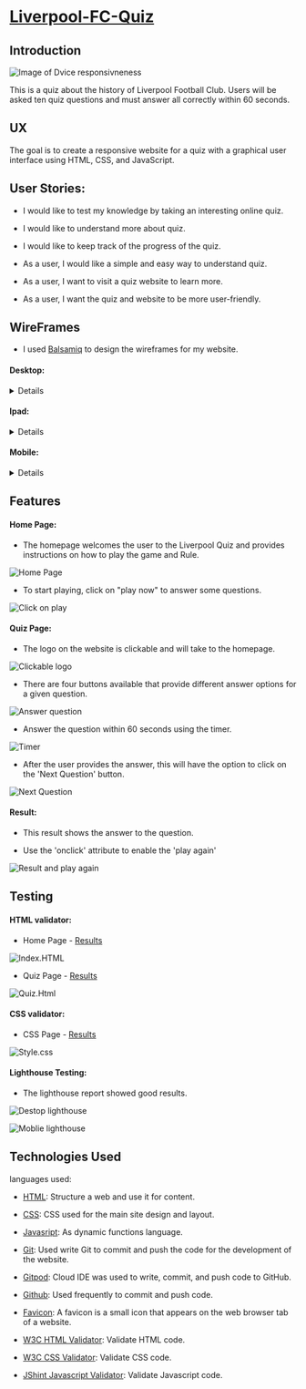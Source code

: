 # [Liverpool-FC-Quiz](https://ciarangriffin93.github.io/Liverpool-FC-Quiz/)

## Introduction

![Image of Dvice responsivneness](/documents/images/screenshot-ui.dev.png)

This is a quiz about the history of Liverpool Football Club. Users will be asked ten quiz questions and must answer all correctly within 60 seconds. 

## UX

The goal is to create a responsive website for a quiz with a graphical user interface using HTML, CSS, and JavaScript.

## User Stories:

* I would like to test my knowledge by taking an interesting online quiz.

* I would like to understand more about quiz.

* I would like to keep track of the progress of the quiz.

* As a user, I would like a simple and easy way to understand quiz.

* As a user, I want to visit a quiz website to learn more.

* As a user, I want the quiz and website to be more user-friendly.


## WireFrames

* I used [Balsamiq](https://balsamiq.com/wireframes) to design the wireframes for my website.

#### Desktop:
<details>

![Desktop Home page](/documents/images/browser-home.png)
![Desktop Answer page](/documents/images/browser-questions.png)
![Desktop Result page](/documents/images/browser-reuslt.png)
</details>


#### Ipad:
<details>

![Ipad Home page](/documents/images/ipad-home.png)
![Ipad Answer page](/documents/images/ipad-answer.png)
![Ipad Result page](/documents/images/ipad-result.png)
</details>

#### Mobile:
<details>

![Mobile Home page](/documents/images/iphone-home.png)
![Mobile Answer page](/documents/images/iphone-answer.png)
![Mobile Result page](/documents/images/iphone-result.png)
</details>

## Features

#### Home Page:

*  The homepage welcomes the user to the Liverpool Quiz and provides instructions on how to play the game and Rule.

![Home Page](/documents/images/home-page.png)
* To start playing, click on "play now" to answer some questions.

 ![Click on play](/documents/images/play-now.png)

#### Quiz Page: 

* The logo on the website is clickable and will take to the homepage.

![Clickable logo](/documents/images/clickable.png)

* There are four buttons available that provide different answer options for a given question.

![Answer question](/documents/images/answer-question.png)

* Answer the question within 60 seconds using the timer.

![Timer](/documents/images/timer.png)

* After the user provides the answer, this will have the option to click on the 'Next Question' button.

![Next Question](/documents/images/button-next-question.png)

#### Result:

* This result shows the answer to the question.

* Use the 'onclick' attribute to enable the 'play again'

![Result and play again](/documents/images/result.png)

## Testing 

#### HTML validator: 

* Home Page - [Results](https://validator.w3.org/nu/#textarea)

![Index.HTML](/documents/images/index.html-checker.png)

* Quiz Page - [Results](https://validator.w3.org/nu/#textarea)

![Quiz.Html](/documents/images/quiz.html-checker.png)

#### CSS validator:

* CSS Page - [Results](https://jigsaw.w3.org/css-validator/validator)

![Style.css](/documents/images/css-checker.png)

#### Lighthouse Testing:

* The lighthouse report showed good results.

![Destop lighthouse](/documents/images/desktop-Lighthouse.png)

![Moblie lighthouse](/documents/images/moblie-lighthouse.png)



## Technologies Used

languages used:
* [HTML](https://en.wikipedia.org/wiki/HTML): Structure a web and use it for content.

* [CSS](https://en.wikipedia.org/wiki/CSS): CSS used for the main site design and layout.

* [Javasript](https://en.wikipedia.org/wiki/JavaScript): As dynamic functions language.

* [Git](https://git-scm.com): Used write Git to commit and push the code for the development of the website. 

* [Gitpod](https://gitpod.io): Cloud IDE was used to write, commit, and push code to GitHub.

* [Github](https://github.com): Used frequently to commit and push code.

* [Favicon](https://www.hoststar.at/en/content/website-favicon-generator): A favicon is a small icon that appears on the web browser tab of a website.

* [W3C HTML Validator](https://validator.w3.org/#validate_by_input): Validate HTML code.

* [W3C CSS Validator](https://jigsaw.w3.org/css-validator/): Validate CSS code.

* [JShint Javascript Validator](https://jshint.com/): Validate Javascript code.


